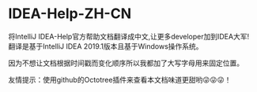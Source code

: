 # IDEA-Help-ZH-CN
将IntelliJ IDEA-Help官方帮助文档翻译成中文,让更多developer加到IDEA大军!<br>
翻译是基于IntelliJ IDEA 2019.1版本且基于Windows操作系统。

因为不想让文档根据时间戳而变化顺序所以我都加了大写字母用来固定位置。

友情提示：使用github的Octotree插件来查看本文档味道更甜哟:stuck_out_tongue_winking_eye::stuck_out_tongue_winking_eye::stuck_out_tongue_winking_eye:！

